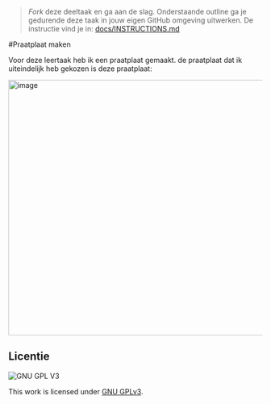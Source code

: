 > _Fork_ deze deeltaak en ga aan de slag. 
Onderstaande outline ga je gedurende deze taak in jouw eigen GitHub omgeving uitwerken. 
De instructie vind je in: [docs/INSTRUCTIONS.md](docs/INSTRUCTIONS.md)

#Praatplaat maken

Voor deze leertaak heb ik een praatplaat gemaakt. de praatplaat dat ik uiteindelijk heb gekozen is deze praatplaat:

<img width="507" alt="image" src="https://user-images.githubusercontent.com/112856687/215327242-38b5183d-6dd1-4c8c-a73f-d298a72a7ee5.png">



## Licentie

![GNU GPL V3](https://www.gnu.org/graphics/gplv3-127x51.png)

This work is licensed under [GNU GPLv3](./LICENSE).
